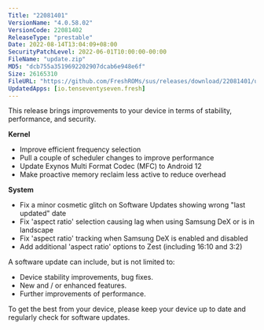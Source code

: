 ```yaml
---
Title: "22081401"
VersionName: "4.0.58.02"
VersionCode: 22081402
ReleaseType: "prestable"
Date: 2022-08-14T13:04:09+08:00
SecurityPatchLevel: 2022-06-01T10:00:00-00:00
FileName: "update.zip"
MD5: "dcb755a3519692202907dcab6e948e6f"
Size: 26165310
FileURL: "https://github.com/FreshROMs/sus/releases/download/22081401/update.zip"
UpdatedApps: [io.tenseventyseven.fresh]
---
```


This release brings improvements to your device in terms of stability, performance, and security.

**Kernel**

- Improve efficient frequency selection
- Pull a couple of scheduler changes to improve performance
- Update Exynos Multi Format Codec (MFC) to Android 12
- Make proactive memory reclaim less active to reduce overhead

**System**

- Fix a minor cosmetic glitch on Software Updates showing wrong "last updated" date
- Fix 'aspect ratio' selection causing lag when using Samsung DeX or is in landscape
- Fix 'aspect ratio' tracking when Samsung DeX is enabled and disabled
- Add additional 'aspect ratio' options to Zest (including 16:10 and 3:2)

A software update can include, but is not limited to:

-   Device stability improvements, bug fixes.
-   New and / or enhanced features.
-   Further improvements of performance.

To get the best from your device, please keep your device up to date and regularly check for software updates.
